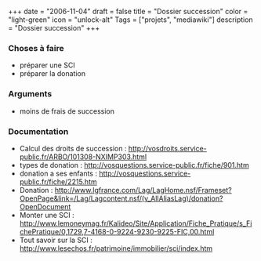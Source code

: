 +++
date = "2006-11-04"
draft = false
title = "Dossier succession"
color = "light-green"
icon = "unlock-alt"
Tags = ["projets", "mediawiki"]
description = "Dossier succession"
+++

### Choses à faire

-   préparer une SCI
-   préparer la donation

### Arguments

-   moins de frais de succession

### Documentation

-   Calcul des droits de succession :
    <http://vosdroits.service-public.fr/ARBO/101308-NXIMP303.html>
-   types de donation :
    <http://vosquestions.service-public.fr/fiche/901.htm>
-   donation a ses enfants :
    <http://vosquestions.service-public.fr/fiche/2215.htm>
-   Donation :
    <http://www.lgfrance.com/Lag/LagHome.nsf/Frameset?OpenPage&link=/Lag/Lagcontent.nsf/(v_AllAliasLag)/donation?OpenDocument>
-   Monter une SCI :
    <http://www.lemoneymag.fr/Kalideo/Site/Application/Fiche_Pratique/s_FichePratique/0,1729,7-4168-0-9224-9230-9225-FIC,00.html>
-   Tout savoir sur la SCI :
    <http://www.lesechos.fr/patrimoine/immobilier/sci/index.htm>


